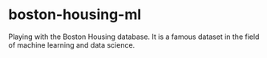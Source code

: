 # boston-housing-ml
Playing with the Boston Housing database. It is a famous dataset in the field of machine learning and data science.
